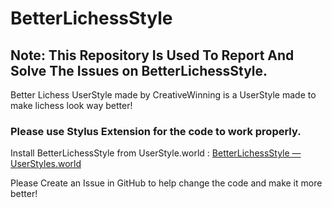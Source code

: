 # BetterLichessStyle

## Note: This Repository Is Used To Report And Solve The Issues on BetterLichessStyle.

Better Lichess UserStyle made by CreativeWinning is a UserStyle made to make lichess look way better!

### Please use Stylus Extension for the code to work properly.
 
Install BetterLichessStyle from UserStyle.world : [BetterLichessStyle — UserStyles.world](https://userstyles.world/style/6753/betterlichessstyle)

Please Create an Issue in GitHub to help change the code and make it more better!
